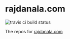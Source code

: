 rajdanala.com
=====

<img src="https://travis-ci.org/rajdanala/rajdanala.github.io.svg" alt="travis ci build status"/>

The repos for [rajdanala.com](http://rajdanala.com)

